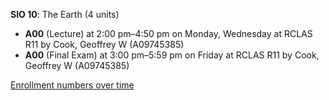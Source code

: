 **SIO 10**: The Earth (4 units)

- **A00** (Lecture) at 2:00 pm–4:50 pm on Monday, Wednesday at RCLAS R11 by Cook, Geoffrey W (A09745385)
- **A00** (Final Exam) at 3:00 pm–5:59 pm on Friday at RCLAS R11 by Cook, Geoffrey W (A09745385)

[Enrollment numbers over time](./SIO10.tsv)
